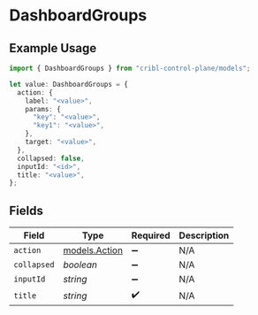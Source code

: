 # DashboardGroups

## Example Usage

```typescript
import { DashboardGroups } from "cribl-control-plane/models";

let value: DashboardGroups = {
  action: {
    label: "<value>",
    params: {
      "key": "<value>",
      "key1": "<value>",
    },
    target: "<value>",
  },
  collapsed: false,
  inputId: "<id>",
  title: "<value>",
};
```

## Fields

| Field                                | Type                                 | Required                             | Description                          |
| ------------------------------------ | ------------------------------------ | ------------------------------------ | ------------------------------------ |
| `action`                             | [models.Action](../models/action.md) | :heavy_minus_sign:                   | N/A                                  |
| `collapsed`                          | *boolean*                            | :heavy_minus_sign:                   | N/A                                  |
| `inputId`                            | *string*                             | :heavy_minus_sign:                   | N/A                                  |
| `title`                              | *string*                             | :heavy_check_mark:                   | N/A                                  |